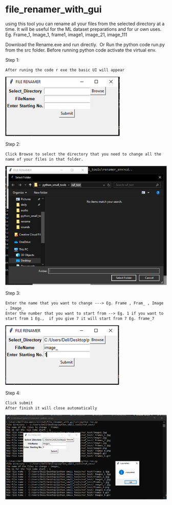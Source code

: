 # file_renamer_with_gui
using this tool you can rename all your files from the selected directory at a time. It will be useful for the ML dataset preparations and for ur own uses. 
Eg. Frame_1, Image_1, frame1, image1, image_21, image_111

Download the Rename.exe and run directly.
 Or
Run the python code run.py from the src folder. Before running python code activate the virtual env.


Step 1:

    After runing the code r exe the basic UI will appear

![alt text](https://github.com/rbsathish/file_renamer_with_gui/blob/master/image/Basic_UI.PNG)

Step 2:

    Click Browse to select the directory that you need to change all the name of your files in that folder.

![alt text](https://github.com/rbsathish/file_renamer_with_gui/blob/master/image/click_browse.PNG)

Step 3:

    Enter the name that you want to change ---> Eg. Frame , Fram_ , Image , Image_
    Enter the number that you want to start from --> Eg. 1 if you want to start from 1 Eg.,  if you give 7 it will start from 7 Eg. frame_7

![alt text](https://github.com/rbsathish/file_renamer_with_gui/blob/master/image/filename.PNG)

Step 4:

    Click submit 
    After finish it will close automatically
    
![alt text](https://github.com/rbsathish/file_renamer_with_gui/blob/master/image/submit.PNG)
